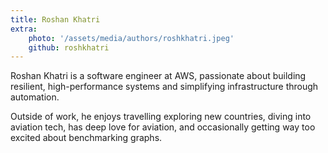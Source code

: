 ```yaml
---
title: Roshan Khatri
extra:
    photo: '/assets/media/authors/roshkhatri.jpeg'
    github: roshkhatri
---
```


Roshan Khatri is a software engineer at AWS, passionate about building resilient, high-performance systems and simplifying infrastructure through automation.

Outside of work, he enjoys travelling exploring new countries, diving into aviation tech, has deep love for aviation, and occasionally getting way too excited about benchmarking graphs.